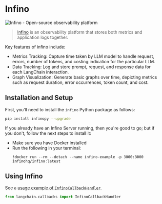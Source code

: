 # Infino

![Infino - Open-source observability platform](https://github.com/infinohq/infino)

>[Infino](https://github.com/infinohq/infino) is  an observability platform that stores both metrics and application logs together.

Key features of infino include:
- Metrics Tracking: Capture time taken by LLM model to handle request, errors, number of tokens, and costing indication for the particular LLM.
- Data Tracking: Log and store prompt, request, and response data for each LangChain interaction.
- Graph Visualization: Generate basic graphs over time, depicting metrics such as request duration, error occurrences, token count, and cost.

## Installation and Setup

First, you'll need to install the  `infino` Python package as follows:

```bash
pip install infinopy --upgrade
```

If you already have an Infino Server running, then you're good to go; but if
you don't, follow the next steps to install it:

- Make sure you have Docker installed
- Run the following in your terminal:
    ```
    !docker run --rm --detach --name infino-example -p 3000:3000 infinohq/infino:latest
    ```

## Using Infino

See a [usage example of `InfinoCallbackHandler`](../modules/callbacks/examples/examples/infino.ipynb).

```python
from langchain.callbacks import InfinoCallbackHandler
```

